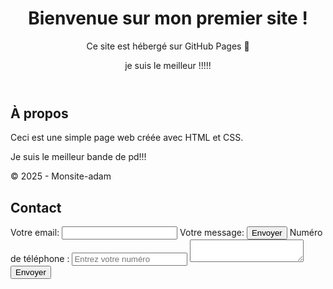 
<html lang="fr">
<head>
  <meta charset="UTF-8">
  <link rel="stylesheet" href="style.css">
</head>
<body>
  <header>
    <h1>Bienvenue sur mon premier site !</h1>
    <p>Ce site est hébergé sur GitHub Pages 🎉</p>
    <p>je suis le meilleur !!!!!</p>
  </header>

  <main>
    <section>
      <h2>À propos</h2>
      <p>Ceci est une simple page web créée avec HTML et CSS.</p>
      <p>Je suis le meilleur bande de pd!!!</p>
        <p>© 2025 - Monsite-adam</p>
        <section id="contact">
          <h2>Contact</h2>
          <form action="https://formspree.io/f/xkgrjznr" method="POST">
            <label for="email">Votre email:</label>
            <input type="email" id="email" name="email" required>    
            <label for="message">Votre message:</label>
            <button type="submit">Envoyer</button>
            <label for="telephone">Numéro de téléphone :</label>
            <input type="tel" id="telephone" name="telephone" placeholder="Entrez votre numéro" required>
            <textarea id="message" name="message" required></textarea>
            <button type="submit">Envoyer</button>
 
